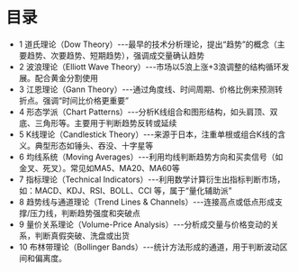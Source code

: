 # 目录
  * 1 道氏理论（Dow Theory）---最早的技术分析理论，提出“趋势”的概念（主要趋势、次要趋势、短期趋势），强调成交量确认趋势
  * 2 波浪理论（Elliott Wave Theory）---市场以5浪上涨+3浪调整的结构循环发展。配合黄金分割使用
  * 3 江恩理论（Gann Theory）---通过角度线、时间周期、价格比例来预测转折点。强调“时间比价格更重要”
  * 4 形态学派（Chart Patterns）---分析K线组合和图形结构，如头肩顶、双底、三角形等。主要用于判断趋势反转或延续
  * 5 K线理论（Candlestick Theory）---来源于日本，注重单根或组合K线的含义。典型形态如锤头、吞没、十字星等
  * 6 均线系统（Moving Averages）---利用均线判断趋势方向和买卖信号（如金叉、死叉）。常见如MA5、MA20、MA60等
  * 7 指标理论（Technical Indicators）---利用数学计算衍生出指标判断市场，如：MACD、KDJ、RSI、BOLL、CCI 等，属于“量化辅助派”
  * 8 趋势线与通道理论（Trend Lines & Channels）---连接高点或低点形成支撑/压力线，判断趋势强度和突破点
  * 9 量价关系理论（Volume-Price Analysis）---分析成交量与价格变动的关系，判断真假突破、洗盘或出货
  * 10 布林带理论（Bollinger Bands）---统计方法形成的通道，用于判断波动区间和偏离度。
